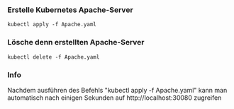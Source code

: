 ### **Erstelle Kubernetes Apache-Server**
```
kubectl apply -f Apache.yaml
```

### **Lösche denn erstellten Apache-Server**
```
kubectl delete -f Apache.yaml
```

### **Info**
Nachdem ausführen des Befehls "kubectl apply -f Apache.yaml" kann man automatisch nach einigen Sekunden auf http://localhost:30080 zugreifen